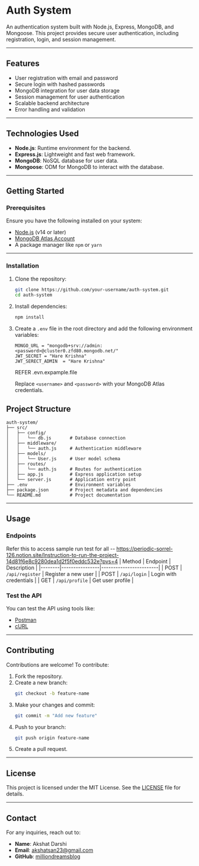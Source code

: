 
# **Auth System**

An authentication system built with Node.js, Express, MongoDB, and Mongoose. This project provides secure user authentication, including registration, login, and session management.

---

## **Features**

- User registration with email and password
- Secure login with hashed passwords
- MongoDB integration for user data storage
- Session management for user authentication
- Scalable backend architecture
- Error handling and validation

---

## **Technologies Used**

- **Node.js**: Runtime environment for the backend.
- **Express.js**: Lightweight and fast web framework.
- **MongoDB**: NoSQL database for user data.
- **Mongoose**: ODM for MongoDB to interact with the database.

---

## **Getting Started**

### **Prerequisites**
Ensure you have the following installed on your system:
- [Node.js](https://nodejs.org/) (v14 or later)
- [MongoDB Atlas Account](https://www.mongodb.com/cloud/atlas)
- A package manager like `npm` or `yarn`

---

### **Installation**

1. Clone the repository:
   ```bash
   git clone https://github.com/your-username/auth-system.git
   cd auth-system
   ```

2. Install dependencies:
   ```bash
   npm install
   ```

3. Create a `.env` file in the root directory and add the following environment variables:
   ```env
   MONGO_URL = "mongodb+srv://admin:<password>@cluster0.zfd80.mongodb.net/"
   JWT_SECRET = "Hare Krishna"
   JWT_SERECT_ADMIN  = "Hare Krishna"
   ```
   REFER .evn.expample.file

   Replace `<username>` and `<password>` with your MongoDB Atlas credentials.


## **Project Structure**

```
auth-system/
├── src/
│   ├── config/
│   │   └── db.js       # Database connection
│   ├── middleware/
│   │   └── auth.js     # Authentication middleware
│   ├── models/
│   │   └── User.js     # User model schema
│   ├── routes/
│   │   └── auth.js     # Routes for authentication
│   ├── app.js          # Express application setup
│   └── server.js       # Application entry point
├── .env                # Environment variables
├── package.json        # Project metadata and dependencies
└── README.md           # Project documentation
```

---

## **Usage**

### **Endpoints**
Refer this to access sample run test for all -- https://periodic-sorrel-126.notion.site/Instruction-to-run-the-project-14d81f6e8c9280dea1d2f5f0eddc532e?pvs=4
| Method | Endpoint       | Description            |
|--------|----------------|------------------------|
| POST   | `/api/register` | Register a new user    |
| POST   | `/api/login`    | Login with credentials |
| GET    | `/api/profile`  | Get user profile       |

### **Test the API**
You can test the API using tools like:
- [Postman](https://www.postman.com/)
- [cURL](https://curl.se/)

---

## **Contributing**

Contributions are welcome! To contribute:

1. Fork the repository.
2. Create a new branch:
   ```bash
   git checkout -b feature-name
   ```
3. Make your changes and commit:
   ```bash
   git commit -m "Add new feature"
   ```
4. Push to your branch:
   ```bash
   git push origin feature-name
   ```
5. Create a pull request.

---

## **License**

This project is licensed under the MIT License. See the [LICENSE](LICENSE) file for details.

---

## **Contact**

For any inquiries, reach out to:

- **Name**: Akshat Darshi  
- **Email**: akshatsan23@gmail.com
- **GitHub**: [milliondreamsblog]((https://github.com/milliondreamsblog))

